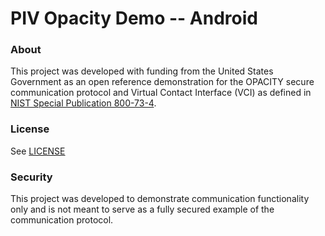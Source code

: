 # PIV Opacity Demo -- Android

### About ###
This project was developed with funding from the United States Government as an open reference demonstration for the OPACITY secure communication protocol and Virtual Contact Interface (VCI) as defined in [NIST Special Publication 800-73-4](http://nvlpubs.nist.gov/nistpubs/SpecialPublications/NIST.SP.800-73-4.pdf).  


### License ###
See [LICENSE]()

### Security ###
This project was developed to demonstrate communication functionality only and is not meant to serve as a fully secured example of the communication protocol.